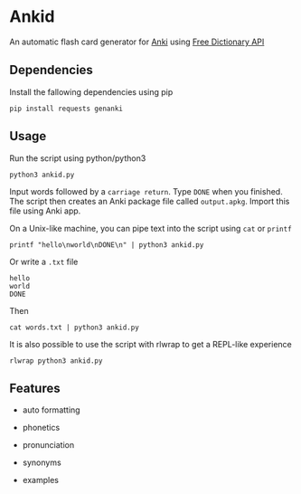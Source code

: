 # Ankid

An automatic flash card generator for [Anki](https://apps.ankiweb.net/) using [Free Dictionary API](https://dictionaryapi.dev/)

## Dependencies

Install the fallowing dependencies using pip

```shell
pip install requests genanki
```

## Usage

Run the script using python/python3

```shell
python3 ankid.py
```

Input words followed by a `carriage return`. Type `DONE` when you finished. The script then creates an Anki package file called `output.apkg`. Import this file using Anki app.

On a Unix-like machine, you can pipe text into the script using `cat` or `printf`

```shell
printf "hello\nworld\nDONE\n" | python3 ankid.py
```

Or write a `.txt` file

```
hello
world
DONE
```

Then

```shell
cat words.txt | python3 ankid.py
```

It is also possible to use the script with rlwrap to get a REPL-like experience

```shell
rlwrap python3 ankid.py
```

## Features

- auto formatting

- phonetics

- pronunciation

- synonyms

- examples
